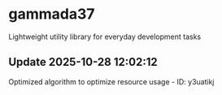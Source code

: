 # gammada37
Lightweight utility library for everyday development tasks

## Update 2025-10-28 12:02:12
Optimized algorithm to optimize resource usage - ID: y3uatikj

